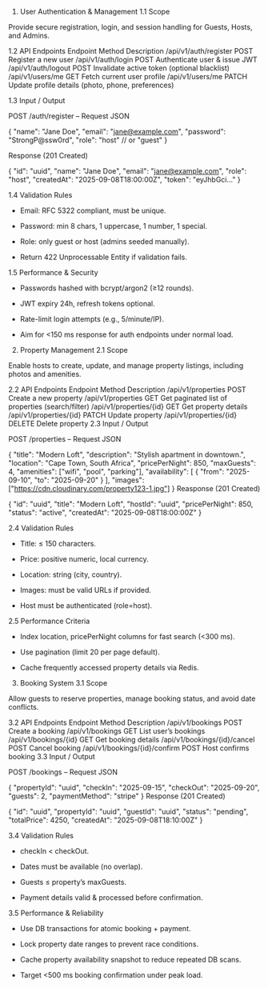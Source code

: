 1. User Authentication & Management
1.1 Scope

Provide secure registration, login, and session handling for Guests, Hosts, and Admins.

1.2 API Endpoints
Endpoint	             Method	    Description
/api/v1/auth/register	 POST	      Register a new user
/api/v1/auth/login	   POST	      Authenticate user & issue JWT
/api/v1/auth/logout	   POST	      Invalidate active token (optional blacklist)
/api/v1/users/me	     GET	      Fetch current user profile
/api/v1/users/me	     PATCH	    Update profile details (photo, phone, preferences)

1.3 Input / Output

POST /auth/register – Request JSON

{
  "name": "Jane Doe",
  "email": "jane@example.com",
  "password": "StrongP@ssw0rd",
  "role": "host"      // or "guest"
}

Response (201 Created)

{
  "id": "uuid",
  "name": "Jane Doe",
  "email": "jane@example.com",
  "role": "host",
  "createdAt": "2025-09-08T18:00:00Z",
  "token": "eyJhbGci..."
}

1.4 Validation Rules

- Email: RFC 5322 compliant, must be unique.

- Password: min 8 chars, 1 uppercase, 1 number, 1 special.

- Role: only guest or host (admins seeded manually).

- Return 422 Unprocessable Entity if validation fails.

1.5 Performance & Security

- Passwords hashed with bcrypt/argon2 (≥12 rounds).

- JWT expiry 24h, refresh tokens optional.

- Rate-limit login attempts (e.g., 5/minute/IP).

- Aim for <150 ms response for auth endpoints under normal load.

2. Property Management
2.1 Scope

Enable hosts to create, update, and manage property listings, including photos and amenities.

2.2 API Endpoints
Endpoint	                 Method	   Description
/api/v1/properties	       POST	     Create a new property
/api/v1/properties	       GET	     Get paginated list of properties (search/filter)
/api/v1/properties/{id}	   GET	     Get property details
/api/v1/properties/{id}	   PATCH	   Update property
/api/v1/properties/{id}	   DELETE	   Delete property
2.3 Input / Output

POST /properties – Request JSON

{
  "title": "Modern Loft",
  "description": "Stylish apartment in downtown.",
  "location": "Cape Town, South Africa",
  "pricePerNight": 850,
  "maxGuests": 4,
  "amenities": ["wifi", "pool", "parking"],
  "availability": [
    { "from": "2025-09-10", "to": "2025-09-20" }
  ],
  "images": ["https://cdn.cloudinary.com/property123-1.jpg"]
}
Reasponse (201 Created)

{
  "id": "uuid",
  "title": "Modern Loft",
  "hostId": "uuid",
  "pricePerNight": 850,
  "status": "active",
  "createdAt": "2025-09-08T18:00:00Z"
}

2.4 Validation Rules

- Title: ≤ 150 characters.

- Price: positive numeric, local currency.

- Location: string (city, country).

- Images: must be valid URLs if provided.

- Host must be authenticated (role=host).

2.5 Performance Criteria

- Index location, pricePerNight columns for fast search (<300 ms).

- Use pagination (limit 20 per page default).

- Cache frequently accessed property details via Redis.

3. Booking System
3.1 Scope

Allow guests to reserve properties, manage booking status, and avoid date conflicts.

3.2 API Endpoints
Endpoint	                      Method	     Description
/api/v1/bookings	              POST	       Create a booking
/api/v1/bookings	              GET	         List user’s bookings
/api/v1/bookings/{id}	          GET	         Get booking details
/api/v1/bookings/{id}/cancel	  POST	       Cancel booking
/api/v1/bookings/{id}/confirm	  POST	       Host confirms booking
3.3 Input / Output

POST /bookings – Request JSON

{
  "propertyId": "uuid",
  "checkIn": "2025-09-15",
  "checkOut": "2025-09-20",
  "guests": 2,
  "paymentMethod": "stripe"
}
Response (201 Created)

{
  "id": "uuid",
  "propertyId": "uuid",
  "guestId": "uuid",
  "status": "pending",
  "totalPrice": 4250,
  "createdAt": "2025-09-08T18:10:00Z"
}

3.4 Validation Rules

- checkIn < checkOut.

- Dates must be available (no overlap).

- Guests ≤ property’s maxGuests.

- Payment details valid & processed before confirmation.

3.5 Performance & Reliability

- Use DB transactions for atomic booking + payment.

- Lock property date ranges to prevent race conditions.

- Cache property availability snapshot to reduce repeated DB scans.

- Target <500 ms booking confirmation under peak load.
